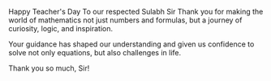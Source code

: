 Happy Teacher's Day
To our respected Sulabh Sir
Thank you for making the world of mathematics not just numbers and formulas, but a journey of curiosity, logic, and inspiration.

Your guidance has shaped our understanding and given us confidence to solve not only equations, but also challenges in life.

Thank you so much, Sir!
